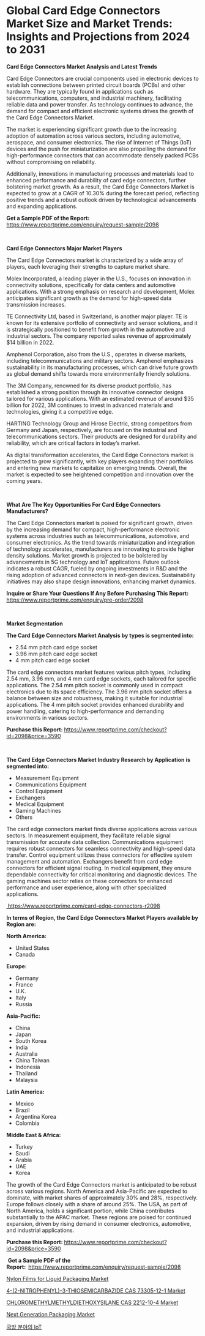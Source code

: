 <p><h1>Global Card Edge Connectors Market Size and Market Trends: Insights and Projections from 2024 to 2031</h1></p><p><strong>Card Edge Connectors Market Analysis and Latest Trends</strong></p>
<p><p>Card Edge Connectors are crucial components used in electronic devices to establish connections between printed circuit boards (PCBs) and other hardware. They are typically found in applications such as telecommunications, computers, and industrial machinery, facilitating reliable data and power transfer. As technology continues to advance, the demand for compact and efficient electronic systems drives the growth of the Card Edge Connectors Market.</p><p>The market is experiencing significant growth due to the increasing adoption of automation across various sectors, including automotive, aerospace, and consumer electronics. The rise of Internet of Things (IoT) devices and the push for miniaturization are also propelling the demand for high-performance connectors that can accommodate densely packed PCBs without compromising on reliability. </p><p>Additionally, innovations in manufacturing processes and materials lead to enhanced performance and durability of card edge connectors, further bolstering market growth. As a result, the Card Edge Connectors Market is expected to grow at a CAGR of 10.30% during the forecast period, reflecting positive trends and a robust outlook driven by technological advancements and expanding applications.</p></p>
<p><strong>Get a Sample PDF of the Report:&nbsp;</strong> <a href="https://www.reportprime.com/enquiry/request-sample/2098">https://www.reportprime.com/enquiry/request-sample/2098</a></p>
<p>&nbsp;</p>
<p><strong>Card Edge Connectors Major Market Players</strong></p>
<p><p>The Card Edge Connectors market is characterized by a wide array of players, each leveraging their strengths to capture market share. </p><p>Molex Incorporated, a leading player in the U.S., focuses on innovation in connectivity solutions, specifically for data centers and automotive applications. With a strong emphasis on research and development, Molex anticipates significant growth as the demand for high-speed data transmission increases.</p><p>TE Connectivity Ltd, based in Switzerland, is another major player. TE is known for its extensive portfolio of connectivity and sensor solutions, and it is strategically positioned to benefit from growth in the automotive and industrial sectors. The company reported sales revenue of approximately $14 billion in 2022.</p><p>Amphenol Corporation, also from the U.S., operates in diverse markets, including telecommunications and military sectors. Amphenol emphasizes sustainability in its manufacturing processes, which can drive future growth as global demand shifts towards more environmentally friendly solutions.</p><p>The 3M Company, renowned for its diverse product portfolio, has established a strong position through its innovative connector designs tailored for various applications. With an estimated revenue of around $35 billion for 2022, 3M continues to invest in advanced materials and technologies, giving it a competitive edge.</p><p>HARTING Technology Group and Hirose Electric, strong competitors from Germany and Japan, respectively, are focused on the industrial and telecommunications sectors. Their products are designed for durability and reliability, which are critical factors in today’s market.</p><p>As digital transformation accelerates, the Card Edge Connectors market is projected to grow significantly, with key players expanding their portfolios and entering new markets to capitalize on emerging trends. Overall, the market is expected to see heightened competition and innovation over the coming years.</p></p>
<p>&nbsp;</p>
<p><strong>What Are The Key Opportunities For Card Edge Connectors Manufacturers?</strong></p>
<p><p>The Card Edge Connectors market is poised for significant growth, driven by the increasing demand for compact, high-performance electronic systems across industries such as telecommunications, automotive, and consumer electronics. As the trend towards miniaturization and integration of technology accelerates, manufacturers are innovating to provide higher density solutions. Market growth is projected to be bolstered by advancements in 5G technology and IoT applications. Future outlook indicates a robust CAGR, fueled by ongoing investments in R&D and the rising adoption of advanced connectors in next-gen devices. Sustainability initiatives may also shape design innovations, enhancing market dynamics.</p></p>
<p><strong>Inquire or Share Your Questions If Any Before Purchasing This Report:</strong> <a href="https://www.reportprime.com/enquiry/pre-order/2098">https://www.reportprime.com/enquiry/pre-order/2098</a></p>
<p>&nbsp;</p>
<p><strong>Market Segmentation</strong></p>
<p><strong>The Card Edge Connectors Market Analysis by types is segmented into:</strong></p>
<p><ul><li>2.54 mm pitch card edge socket</li><li>3.96 mm pitch card edge socket</li><li>4 mm pitch card edge socket</li></ul></p>
<p><p>The card edge connectors market features various pitch types, including 2.54 mm, 3.96 mm, and 4 mm card edge sockets, each tailored for specific applications. The 2.54 mm pitch socket is commonly used in compact electronics due to its space efficiency. The 3.96 mm pitch socket offers a balance between size and robustness, making it suitable for industrial applications. The 4 mm pitch socket provides enhanced durability and power handling, catering to high-performance and demanding environments in various sectors.</p></p>
<p><strong>Purchase this Report:&nbsp;</strong><a href="https://www.reportprime.com/checkout?id=2098&price=3590">https://www.reportprime.com/checkout?id=2098&price=3590</a></p>
<p>&nbsp;</p>
<p><strong>The Card Edge Connectors Market Industry Research by Application is segmented into:</strong></p>
<p><ul><li>Measurement Equipment</li><li>Communications Equipment</li><li>Control Equipment</li><li>Exchangers</li><li>Medical Equipment</li><li>Gaming Machines</li><li>Others</li></ul></p>
<p><p>The card edge connectors market finds diverse applications across various sectors. In measurement equipment, they facilitate reliable signal transmission for accurate data collection. Communications equipment requires robust connectors for seamless connectivity and high-speed data transfer. Control equipment utilizes these connectors for effective system management and automation. Exchangers benefit from card edge connectors for efficient signal routing. In medical equipment, they ensure dependable connectivity for critical monitoring and diagnostic devices. The gaming machines sector relies on these connectors for enhanced performance and user experience, along with other specialized applications.</p></p>
<p><a href="https://www.reportprime.com/card-edge-connectors-r2098">&nbsp;https://www.reportprime.com/card-edge-connectors-r2098</a></p>
<p><strong>In terms of Region, the Card Edge Connectors Market Players available by Region are:</strong></p>
<p>
    <p> <strong> North America: </strong>
        <ul>
            <li>United States</li>
            <li>Canada</li>
        </ul>
        </p> 
    <p> <strong> Europe: </strong>
        <ul>
            <li>Germany</li>
            <li>France</li>
            <li>U.K.</li>
            <li>Italy</li>
            <li>Russia</li>
        </ul>
        </p> 
    <p> <strong> Asia-Pacific: </strong>
        <ul>
            <li>China</li>
            <li>Japan</li>
            <li>South Korea</li>
            <li>India</li>
            <li>Australia</li>
            <li>China Taiwan</li>
            <li>Indonesia</li>
            <li>Thailand</li>
            <li>Malaysia</li>
        </ul>
        </p> 
    <p> <strong> Latin America: </strong>
        <ul>
            <li>Mexico</li>
            <li>Brazil</li>
            <li>Argentina Korea</li>
            <li>Colombia</li>
        </ul>
        </p> 
    <p> <strong> Middle East & Africa: </strong>
        <ul>
            <li>Turkey</li>
            <li>Saudi</li>
            <li>Arabia</li>
            <li>UAE</li>
            <li>Korea</li>
        </ul>
    </p>
    </p>
<p><p>The growth of the Card Edge Connectors market is anticipated to be robust across various regions. North America and Asia-Pacific are expected to dominate, with market shares of approximately 30% and 28%, respectively. Europe follows closely with a share of around 25%. The USA, as part of North America, holds a significant portion, while China contributes substantially to the APAC market. These regions are poised for continued expansion, driven by rising demand in consumer electronics, automotive, and industrial applications.</p></p>
<p><strong>Purchase this Report: </strong><a href="https://www.reportprime.com/checkout?id=2098&price=3590">https://www.reportprime.com/checkout?id=2098&price=3590</a></p>
<p>&nbsp;<strong>Get a Sample PDF of the Report:&nbsp;&nbsp;</strong><a href="https://www.reportprime.com/enquiry/request-sample/2098">https://www.reportprime.com/enquiry/request-sample/2098</a></p>
<p><strong></strong></p>
<p><p><a href="https://www.linkedin.com/pulse/deep-dive-nylon-films-liquid-packaging-market-itstrends-h3mof?trackingId=FS2wxxp6SGKnLrE8fQo6Pw%3D%3D">Nylon Films for Liquid Packaging Market</a></p><p><a href="https://issuu.com/reportprime-2/docs/4-2-nitrophenyl-3-thiosemicarbazide_5aa9137ff5711c">4-(2-NITROPHENYL)-3-THIOSEMICARBAZIDE CAS 73305-12-1 Market</a></p><p><a href="https://issuu.com/reportprime-2/docs/chloromethylmethyldiethoxysilane-ca_0be3dd1b0281f8">CHLOROMETHYLMETHYLDIETHOXYSILANE CAS 2212-10-4 Market</a></p><p><a href="https://www.linkedin.com/pulse/next-generation-packaging-market-growth-segmentation-vmuyf?trackingId=e5Uy%2Ba%2FdQR6Ze78EdXoXug%3D%3D">Next Generation Packaging Market</a></p><p><a href="https://medium.com/@ejuynpri79/iot-%EB%B0%A9%EC%9C%84-%EC%8B%9C%EC%9E%A5-%EC%97%B0%EA%B5%AC-%EB%B3%B4%EA%B3%A0%EC%84%9C-2024%EB%85%84%EB%B6%80%ED%84%B0-2031%EB%85%84%EA%B9%8C%EC%A7%80-6-7-%EC%9D%98-%EC%95%88%EC%A0%95%EC%A0%81%EC%9D%B8-cagr%EB%A1%9C-%EC%8B%9C%EC%9E%A5-%EC%A0%84%EB%A7%9D-%EB%B0%8F-%EC%84%B1%EC%9E%A5-%EA%B0%80%EB%8A%A5%EC%84%B1-18970aeaa876">국방 분야의 IoT</a></p></p>